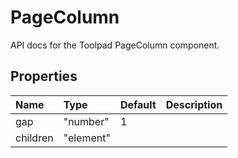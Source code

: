 <!-- This file has been auto-generated using `yarn docs:build:api`. -->

# PageColumn

<p class="description">API docs for the Toolpad PageColumn component.</p>

## Properties

| Name                                    | Type                                     | Default                             | Description |
| :-------------------------------------- | :--------------------------------------- | :---------------------------------- | :---------- |
| <span class="prop-name">gap</span>      | <span class="prop-type">"number"</span>  | <span class="prop-default">1</span> |             |
| <span class="prop-name">children</span> | <span class="prop-type">"element"</span> |                                     |             |
